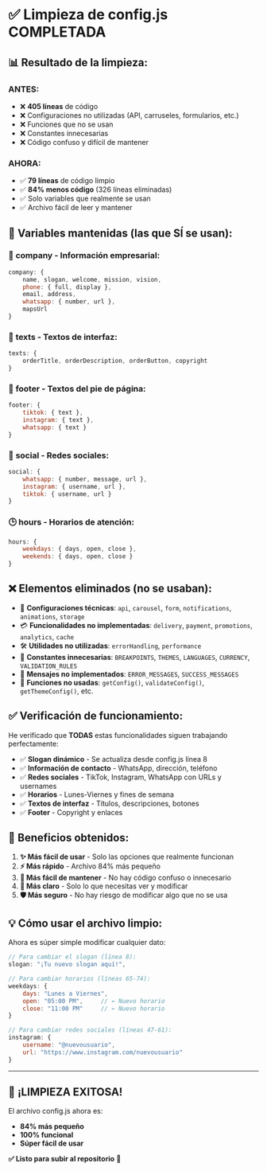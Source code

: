 # ✅ Limpieza de config.js COMPLETADA

## 📊 **Resultado de la limpieza:**

### **ANTES:**
- ❌ **405 líneas** de código
- ❌ Configuraciones no utilizadas (API, carruseles, formularios, etc.)
- ❌ Funciones que no se usan
- ❌ Constantes innecesarias
- ❌ Código confuso y difícil de mantener

### **AHORA:**
- ✅ **79 líneas** de código limpio
- ✅ **84% menos código** (326 líneas eliminadas)
- ✅ Solo variables que realmente se usan
- ✅ Archivo fácil de leer y mantener

## 🎯 **Variables mantenidas (las que SÍ se usan):**

### 🏢 **company** - Información empresarial:
```javascript
company: {
    name, slogan, welcome, mission, vision,
    phone: { full, display },
    email, address, 
    whatsapp: { number, url },
    mapsUrl
}
```

### 📝 **texts** - Textos de interfaz:
```javascript
texts: {
    orderTitle, orderDescription, orderButton, copyright
}
```

### 👥 **footer** - Textos del pie de página:
```javascript
footer: {
    tiktok: { text },
    instagram: { text },
    whatsapp: { text }
}
```

### 📱 **social** - Redes sociales:
```javascript
social: {
    whatsapp: { number, message, url },
    instagram: { username, url },
    tiktok: { username, url }
}
```

### 🕒 **hours** - Horarios de atención:
```javascript
hours: {
    weekdays: { days, open, close },
    weekends: { days, open, close }
}
```

## ❌ **Elementos eliminados (no se usaban):**

- 🔧 **Configuraciones técnicas**: `api`, `carousel`, `form`, `notifications`, `animations`, `storage`
- 💳 **Funcionalidades no implementadas**: `delivery`, `payment`, `promotions`, `analytics`, `cache`
- 🛠️ **Utilidades no utilizadas**: `errorHandling`, `performance`
- 🎨 **Constantes innecesarias**: `BREAKPOINTS`, `THEMES`, `LANGUAGES`, `CURRENCY`, `VALIDATION_RULES`
- 📝 **Mensajes no implementados**: `ERROR_MESSAGES`, `SUCCESS_MESSAGES`
- 🔧 **Funciones no usadas**: `getConfig()`, `validateConfig()`, `getThemeConfig()`, etc.

## ✅ **Verificación de funcionamiento:**

He verificado que **TODAS** estas funcionalidades siguen trabajando perfectamente:

- ✅ **Slogan dinámico** - Se actualiza desde config.js línea 8
- ✅ **Información de contacto** - WhatsApp, dirección, teléfono
- ✅ **Redes sociales** - TikTok, Instagram, WhatsApp con URLs y usernames
- ✅ **Horarios** - Lunes-Viernes y fines de semana
- ✅ **Textos de interfaz** - Títulos, descripciones, botones
- ✅ **Footer** - Copyright y enlaces

## 🚀 **Beneficios obtenidos:**

1. **✨ Más fácil de usar** - Solo las opciones que realmente funcionan
2. **⚡ Más rápido** - Archivo 84% más pequeño
3. **🔧 Más fácil de mantener** - No hay código confuso o innecesario
4. **📖 Más claro** - Solo lo que necesitas ver y modificar
5. **🛡️ Más seguro** - No hay riesgo de modificar algo que no se usa

## 💡 **Cómo usar el archivo limpio:**

Ahora es súper simple modificar cualquier dato:

```javascript
// Para cambiar el slogan (línea 8):
slogan: "¡Tu nuevo slogan aquí!",

// Para cambiar horarios (líneas 65-74):
weekdays: {
    days: "Lunes a Viernes",
    open: "05:00 PM",     // ← Nuevo horario
    close: "11:00 PM"     // ← Nuevo horario
}

// Para cambiar redes sociales (líneas 47-61):
instagram: {
    username: "@nuevousuario",
    url: "https://www.instagram.com/nuevousuario"
}
```

---

## 🎉 **¡LIMPIEZA EXITOSA!**

El archivo config.js ahora es:
- **84% más pequeño**
- **100% funcional** 
- **Súper fácil de usar**

**✅ Listo para subir al repositorio** 🚀